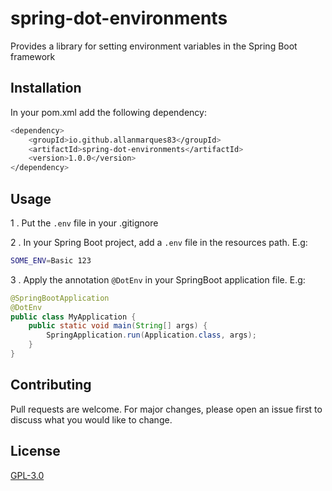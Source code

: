# spring-dot-environments
Provides a library for setting environment variables in the Spring Boot framework

## Installation

In your pom.xml add the following dependency:

```bash
<dependency>
	<groupId>io.github.allanmarques83</groupId>
	<artifactId>spring-dot-environments</artifactId>
	<version>1.0.0</version>
</dependency>
```

## Usage
1 . Put the `.env` file in your .gitignore

2 . In your Spring Boot project, add a `.env` file in the resources path. 
E.g: 
```bash
SOME_ENV=Basic 123
```
3 . Apply the annotation `@DotEnv` in your SpringBoot application file. E.g:
```java
@SpringBootApplication
@DotEnv
public class MyApplication {
	public static void main(String[] args) {
		SpringApplication.run(Application.class, args);
	}
}
```

## Contributing
Pull requests are welcome. For major changes, please open an issue first to discuss what you would like to change.


## License
[GPL-3.0](https://choosealicense.com/licenses/mit/)
